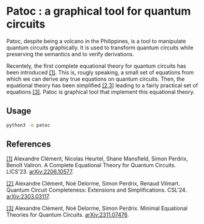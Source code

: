 # Patoc : a graphical tool for quantum circuits
Patoc, despite being a volcano in the Philippines, is a tool to manipulate quantum circuits graphically. It is used to transform quantum circuits while preserving the semantics and to verify derivations.

Recentely, the first complete equational theory for quantum circuits has been introduced [[1]](). This is, rougly speaking, a small set of equations from which we can derive any true equations on quantum circuits. Then, the equational theory has been simplified [[2,3]]() leading to a fairly practical set of equations [[3]](). Patoc is graphical tool that implement this equational theory.



## Usage
```bash
python3 -m patoc
```

## References
[[1]](https://arxiv.org/abs/2206.10577)
Alexandre Clément, Nicolas Heurtel, Shane Mansfield, Simon Perdrix, Benoît Valiron. A Complete Equational Theory for Quantum Circuits. LICS'23. <a href="https://arxiv.org/abs/2206.10577">arXiv:2206.10577</a>.

[[2]](https://arxiv.org/abs/2303.03117)
Alexandre Clément, Noé Delorme, Simon Perdrix, Renaud Vilmart. Quantum Circuit Completeness: Extensions and Simplifications. CSL'24. <a href="https://arxiv.org/abs/2303.03117">arXiv:2303.03117</a>.

[[3]](https://arxiv.org/abs/2311.07476)
Alexandre Clément, Noé Delorme, Simon Perdrix. Minimal Equational Theories for Quantum Circuits. <a href="https://arxiv.org/abs/2311.07476">arXiv:2311.07476</a>.